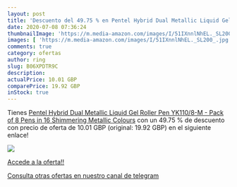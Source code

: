 ```yaml
---
layout: post
title: 'Descuento del 49.75 % en Pentel Hybrid Dual Metallic Liquid Gel R'
date: 2020-07-08 07:36:24
thumbnailImage: 'https://m.media-amazon.com/images/I/51IXnnlNhEL._SL200_.jpg'
images: [ 'https://m.media-amazon.com/images/I/51IXnnlNhEL._SL200_.jpg' ]
comments: true
category: ofertas
author: ring
slug: B06XPDTR9C
description:
actualPrice: 10.01 GBP
comparePrice: 19.92 GBP
inStock: true
---
```


Tienes [Pentel Hybrid Dual Metallic Liquid Gel Roller Pen YK110/8-M - Pack of 8 Pens in 16 Shimmering Metallic Colours](https://www.amazon.com/dp/B06XPDTR9C/?tag=redken08-20) con un 49.75 % de descuento con precio de oferta de 10.01 GBP (original: 19.92 GBP) en el siguiente enlace!

[![](https://m.media-amazon.com/images/I/51IXnnlNhEL._SL200_.jpg)](https://www.amazon.com/dp/B06XPDTR9C/?tag=redken08-20)

[Accede a la oferta!!](https://www.amazon.com/dp/B06XPDTR9C/?tag=redken08-20)

[Consulta otras ofertas en nuestro canal de telegram](https://t.me/s/ofertas25)
